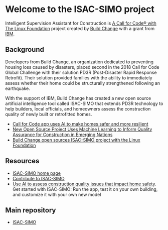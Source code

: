 # Welcome to the ISAC-SIMO project

Intelligent Supervision Assistant for Construction is [A Call for Code® with The Linux Foundation](https://www.linuxfoundation.org/projects/call-for-code/) project created by [Build Change](https://buildchange.org/) with a grant from [IBM](https://developer.ibm.com/callforcode/solutions/build-change/).

## Background

Developers from Build Change, an organization dedicated to preventing housing loss caused by disasters, placed second in the 2018 Call for Code Global Challenge with their solution PD3R (Post-Disaster Rapid Response Retrofit). Their solution provided families with the ability to immediately assess whether their home could be structurally strengthened following an earthquake.

With the support of IBM, Build Change has created a new open source artificial intelligence tool called ISAC-SIMO that extends PD3R technology to help builders, local officials, and homeowners assess the construction quality of newly built or retrofitted homes.

- [Call for Code app uses AI to make homes safer and more resilient](https://developer.ibm.com/blogs/call-for-code-app-uses-ai-to-make-homes-safer-and-more-resilient/)
- [New Open Source Project Uses Machine Learning to Inform Quality Assurance for Construction in Emerging Nations](https://linuxfoundation.org/press-release/new-open-source-project-uses-machine-learning-to-inform-quality-assurance-for-construction-in-emerging-nations/)
- [Build Change open sources ISAC-SIMO project with the Linux Foundation](https://medium.com/callforcode/build-change-open-sources-isac-simo-project-with-the-linux-foundation-ed44a2a9e377)

## Resources

- [ISAC-SIMO home page](https://www.isac-simo.net/)
- [Contribute to ISAC-SIMO](https://www.isac-simo.net/docs/contribute/)
- [Use AI to assess construction quality issues that impact home safety](https://developer.ibm.com/tutorials/use-ai-to-assess-construction-quality-issues-that-impact-home-safety/). Get started with ISAC-SIMO: Run the app, test it on your own building, and customize it with your own new model

## Main repository

- [ISAC-SIMO](https://github.com/ISAC-SIMO/ISAC-SIMO)
